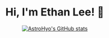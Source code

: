 <div align="center"> 

# Hi, I'm Ethan Lee! 👋 
 
[![AstroHyo's GitHub stats](https://github-readme-stats-sigma-five.vercel.app/api?username=AstroHyo&show_icons=true)](https://github.com/anuraghazra/github-readme-stats)  

<!--
[![Hits](https://hits.seeyoufarm.com/api/count/incr/badge.svg?url=https%3A%2F%2Fgithub.com%2FAstroHyo%2Fhit-counter&count_bg=%239EA09D&title_bg=%235094F0&icon=macys.svg&icon_color=%23E7E7E7&title=hits&edge_flat=false)](https://hits.seeyoufarm.com)
 
[![Linkedin Badge](https://img.shields.io/badge/-LinkedIn-blue?style=flat-square&logo=Linkedin&logoColor=white&link=https://www.linkedin.com/in/seung-hyo-lee-5440591ba/)](https://www.linkedin.com/in/ethanlee0000/) 
[![Instagram Badge](https://img.shields.io/badge/-Instagrama-dd2a7b?style=flat-square&logo=instagram&logoColor=white&link=https://www.instagram.com/seunghyolee_/)](https://www.instagram.com/seunghyolee_/) 
[![Gmail Badge](https://img.shields.io/badge/-Gmail-d14836?style=flat-square&logo=Gmail&logoColor=white&link=mailto:spinelee2002@gmail.com)](mailto:spinelee2002@gmail.com)

 
 
## 💻 Development Stacks
<img src="https://img.shields.io/badge/Java-007396?style=for-the-badge&logo=OpenJDK&logoColor=white"/>
<img src="https://img.shields.io/badge/Python-3776AB?style=for-the-badge&logo=Python&logoColor=white">
<img src="https://img.shields.io/badge/C-A8B9CC?style=for-the-badge&logo=C&logoColor=white">

</br>
<img src="https://img.shields.io/badge/HTML-E34F26?style=for-the-badge&logo=HTML5&logoColor=white"/>
<img src="https://img.shields.io/badge/CSS3-F68212?style=for-the-badge&logo=CSS3&logoColor=white"/>
<img src="https://img.shields.io/badge/JavaScript-F7DF1E?style=for-the-badge&logo=JavaScript&logoColor=white"/>
<img src="https://img.shields.io/badge/-ReactJs-61DAFB?logo=react&logoColor=white&style=for-the-badge"/>
<img src="https://img.shields.io/badge/Vue.js-4FC08D?style=for-the-badge&logo=Vue.js&logoColor=white"/>
<img src="https://img.shields.io/badge/bootstrap-7952B3?style=for-the-badge&logo=bootstrap&logoColor=white">

</br>
<img src="https://img.shields.io/badge/Flutter-02569B?style=for-the-badge&logo=Flutter&logoColor=white">
<img src="https://img.shields.io/badge/Dart-0175C2?style=for-the-badge&logo=Dart&logoColor=white">



<div align="left"> 

## ✨ I'm an entrepreneur dedicated to developing and sharing values that contribute to a better world.

- I create value through continuous experimentation, always striving to make an impact. 
- I'm currently a sophomore majoring in Computer Science at Johns Hopkins University.
- As part of the [JHU CCVL Research Group](https://ccvl.jhu.edu/), I developed a medical image analysis web service for the BodyMaps Project under Bloomberg Distinguished Professor Alan Yuille, leveraging Next.js and Docker-based AI models hosted on Vercel and RunPod.
- In March 2023, I founded [TutoReal](https://tutoreal.pages.dev/), a free AI-powered English tutoring service.
-------
- 🎓 현재 Johns Hopkins University Computer Science에 재학 중입니다. 
- 💂 국군수송사령부 소속으로 지상작전사령부에서 통역병으로 군복무 중 군 해커톤에 참가하여 정보통신진흥원장상을 수상하였으며, 군복무를 완료하였습니다. (~2023.06.19)
- 💻 AI를 활용한 영어 튜터링 서비스 [TutoReal](https://tutoreal.pages.dev/)를 full-stack 개발하여 운영하고 있습니다. 

</div>

 
</div>

*/
-->

